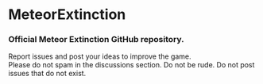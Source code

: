 # MeteorExtinction
### Official Meteor Extinction GitHub repository.
Report issues and post your ideas to improve the game.\
Please do not spam in the discussions section. Do not be rude. Do not post issues that do not exist.
